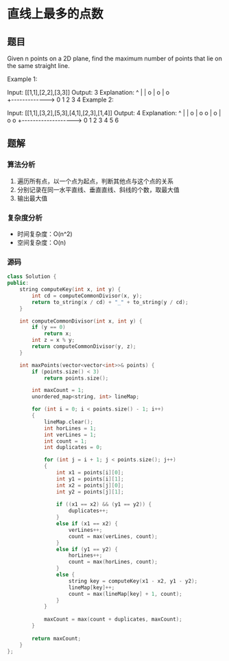 # 直线上最多的点数
## 题目

Given n points on a 2D plane, find the maximum number of points that lie on the same straight line.

Example 1:

Input: [[1,1],[2,2],[3,3]]
Output: 3
Explanation:
^
|
|        o
|     o
|  o  
+------------->
0  1  2  3  4
Example 2:

Input: [[1,1],[3,2],[5,3],[4,1],[2,3],[1,4]]
Output: 4
Explanation:
^
|
|  o
|     o        o
|        o
|  o        o
+------------------->
0  1  2  3  4  5  6

## 题解
### 算法分析
1. 遍历所有点，以一个点为起点，判断其他点与这个点的关系
2. 分别记录在同一水平直线、垂直直线、斜线的个数，取最大值
3. 输出最大值
### 复杂度分析
+ 时间复杂度：O(n^2)
+ 空间复杂度：O(n)
### 源码
```C++ []
class Solution {
public:
    string computeKey(int x, int y) {
        int cd = computeCommonDivisor(x, y);
        return to_string(x / cd) + "_" + to_string(y / cd);
    }

    int computeCommonDivisor(int x, int y) {
        if (y == 0)
            return x;
        int z = x % y;
        return computeCommonDivisor(y, z);
    }

    int maxPoints(vector<vector<int>>& points) {
        if (points.size() < 3)
            return points.size();

        int maxCount = 1;
        unordered_map<string, int> lineMap;

        for (int i = 0; i < points.size() - 1; i++)
        {
            lineMap.clear();
            int horLines = 1;
            int verLines = 1;
            int count = 1;
            int duplicates = 0;

            for (int j = i + 1; j < points.size(); j++)
            {
                int x1 = points[i][0];
                int y1 = points[i][1];
                int x2 = points[j][0];
                int y2 = points[j][1];
                
                if ((x1 == x2) && (y1 == y2)) {
                    duplicates++;
                }
                else if (x1 == x2) {
                    verLines++;
                    count = max(verLines, count);
                }
                else if (y1 == y2) {
                    horLines++;
                    count = max(horLines, count);
                }
                else {
                    string key = computeKey(x1 - x2, y1 - y2);
                    lineMap[key]++;
                    count = max(lineMap[key] + 1, count);
                }
            }
            
            maxCount = max(count + duplicates, maxCount);
        }
        
        return maxCount;
    }
};